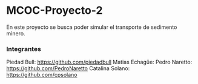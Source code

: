 # MCOC-Proyecto-2

En este proyecto se busca poder simular el transporte de sedimento minero.

### Integrantes
Piedad Bull: https://github.com/piedadbull
Matias Echagüe: 
Pedro Naretto: https://github.com/PedroNaretto
Catalina Solano: https://github.com/cpsolano
